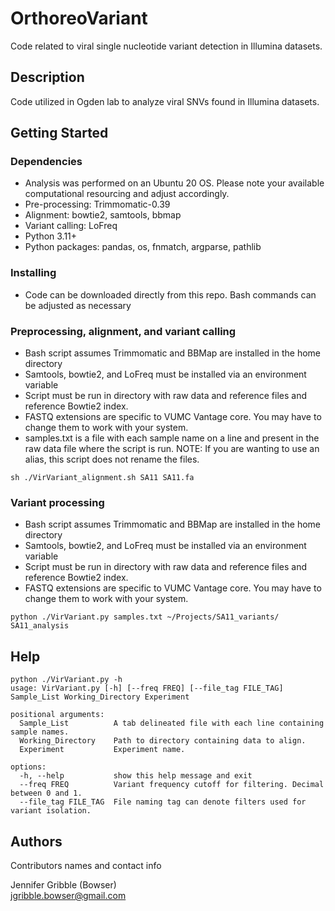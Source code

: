 # OrthoreoVariant

Code related to viral single nucleotide variant detection in Illumina datasets.

## Description

Code utilized in Ogden lab to analyze viral SNVs found in Illumina datasets.

## Getting Started

### Dependencies

* Analysis was performed on an Ubuntu 20 OS. Please note your available computational resourcing and adjust accordingly.
* Pre-processing: Trimmomatic-0.39
* Alignment: bowtie2, samtools, bbmap
* Variant calling: LoFreq
* Python 3.11+
* Python packages: pandas, os, fnmatch, argparse, pathlib

### Installing

* Code can be downloaded directly from this repo. Bash commands can be adjusted as necessary

### Preprocessing, alignment, and variant calling

* Bash script assumes Trimmomatic and BBMap are installed in the home directory
* Samtools, bowtie2, and LoFreq must be installed via an environment variable
* Script must be run in directory with raw data and reference files and reference Bowtie2 index.
* FASTQ extensions are specific to VUMC Vantage core. You may have to change them to work with your system.
* samples.txt is a file with each sample name on a line and present in the raw data file where the script is run. NOTE: If you are wanting to use an alias, this script does not rename the files.
```
sh ./VirVariant_alignment.sh SA11 SA11.fa
```

### Variant processing

* Bash script assumes Trimmomatic and BBMap are installed in the home directory
* Samtools, bowtie2, and LoFreq must be installed via an environment variable
* Script must be run in directory with raw data and reference files and reference Bowtie2 index.
* FASTQ extensions are specific to VUMC Vantage core. You may have to change them to work with your system.
```
python ./VirVariant.py samples.txt ~/Projects/SA11_variants/ SA11_analysis
```

## Help

```
python ./VirVariant.py -h
usage: VirVariant.py [-h] [--freq FREQ] [--file_tag FILE_TAG] Sample_List Working_Directory Experiment

positional arguments:
  Sample_List          A tab delineated file with each line containing sample names.
  Working_Directory    Path to directory containing data to align.
  Experiment           Experiment name.

options:
  -h, --help           show this help message and exit
  --freq FREQ          Variant frequency cutoff for filtering. Decimal between 0 and 1.
  --file_tag FILE_TAG  File naming tag can denote filters used for variant isolation.
```

## Authors

Contributors names and contact info

Jennifer Gribble (Bowser)  
jgribble.bowser@gmail.com
